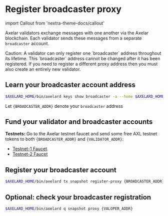# Register broadcaster proxy

import Callout from 'nextra-theme-docs/callout'

Axelar validators exchange messages with one another via the Axelar blockchain. Each validator sends these messages from a separate `broadcaster` account.

<Callout type="warning" emoji="⚠️">
  Caution: A validator can only register one `broadcaster` address throughout its lifetime. This `broadcaster` address cannot be changed after it has been registered. If you need to register a different proxy address then you must also create an entirely new validator.
</Callout>

## Learn your broadcaster account address

```bash
$AXELARD_HOME/bin/axelard keys show broadcaster -a --home $AXELARD_HOME
```

Let `{BROADCASTER_ADDR}` denote your `broadcaster` address

## Fund your validator and broadcaster accounts

**Testnets:**
Go to the Axelar testnet faucet and send some free AXL testnet tokens to both `{BROADCASTER_ADDR}` and `{VALIDATOR_ADDR}`:

- [Testnet-1 Faucet](https://faucet.testnet.axelar.dev/).
- [Testnet-2 Faucet](https://faucet-casablanca.testnet.axelar.dev/)

## Register your broadcaster account

```bash
$AXELARD_HOME/bin/axelard tx snapshot register-proxy {BROADCASTER_ADDR} --from validator --chain-id $AXELARD_CHAIN_ID --home $AXELARD_HOME --gas auto --gas-adjustment 1.4
```

## Optional: check your broadcaster registration

```bash
$AXELARD_HOME/bin/axelard q snapshot proxy {VALOPER_ADDR}
```

